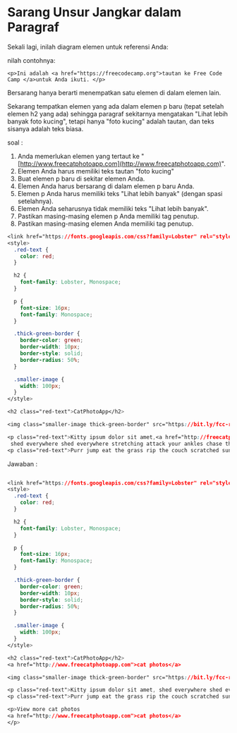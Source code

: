 # Sarang Unsur Jangkar dalam Paragraf

Sekali lagi, inilah diagram elemen untuk referensi Anda:

nilah contohnya:

```
<p>Ini adalah <a href="https://freecodecamp.org">tautan ke Free Code Camp </a>untuk Anda ikuti. </p>
```

Bersarang hanya berarti menempatkan satu elemen di dalam elemen lain.

Sekarang tempatkan elemen yang ada dalam elemen p baru \(tepat setelah elemen h2 yang ada\) sehingga paragraf sekitarnya mengatakan "Lihat lebih banyak foto kucing", tetapi hanya "foto kucing" adalah tautan, dan teks sisanya adalah teks biasa.

soal :

1. Anda memerlukan elemen yang tertaut ke "[http://www.freecatphotoapp.com](http://www.freecatphotoapp.com)".
2. Elemen Anda harus memiliki teks tautan "foto kucing"
3. Buat elemen p baru di sekitar elemen Anda.
4. Elemen Anda harus bersarang di dalam elemen p baru Anda.
5. Elemen p Anda harus memiliki teks "Lihat lebih banyak" \(dengan spasi setelahnya\).
6. Elemen Anda seharusnya tidak memiliki teks "Lihat lebih banyak".
7. Pastikan masing-masing elemen p Anda memiliki tag penutup.
8. Pastikan masing-masing elemen Anda memiliki tag penutup.

```css
<link href="https://fonts.googleapis.com/css?family=Lobster" rel="stylesheet" type="text/css">
<style>
  .red-text {
    color: red;
  }

  h2 {
    font-family: Lobster, Monospace;
  }

  p {
    font-size: 16px;
    font-family: Monospace;
  }

  .thick-green-border {
    border-color: green;
    border-width: 10px;
    border-style: solid;
    border-radius: 50%;
  }

  .smaller-image {
    width: 100px;
  }
</style>

<h2 class="red-text">CatPhotoApp</h2>

<img class="smaller-image thick-green-border" src="https://bit.ly/fcc-relaxing-cat" alt="A cute orange cat lying on its back. ">

<p class="red-text">Kitty ipsum dolor sit amet,<a href="http://freecatphotoapp.com">cat photos</a>
 shed everywhere shed everywhere stretching attack your ankles chase the red dot, hairball run catnip eat the grass sniff.</p>
<p class="red-text">Purr jump eat the grass rip the couch scratched sunbathe, shed everywhere rip the couch sleep in the sink fluffy fur catnip scratched.</p>
```

Jawaban :

```css

<link href="https://fonts.googleapis.com/css?family=Lobster" rel="stylesheet" type="text/css">
<style>
  .red-text {
    color: red;
  }

  h2 {
    font-family: Lobster, Monospace;
  }

  p {
    font-size: 16px;
    font-family: Monospace;
  }

  .thick-green-border {
    border-color: green;
    border-width: 10px;
    border-style: solid;
    border-radius: 50%;
  }

  .smaller-image {
    width: 100px;
  }
</style>

<h2 class="red-text">CatPhotoApp</h2>
<a href="http://www.freecatphotoapp.com">cat photos</a>

<img class="smaller-image thick-green-border" src="https://bit.ly/fcc-relaxing-cat" alt="A cute orange cat lying on its back. ">

<p class="red-text">Kitty ipsum dolor sit amet, shed everywhere shed everywhere stretching attack your ankles chase the red dot, hairball run catnip eat the grass sniff.</p>
<p class="red-text">Purr jump eat the grass rip the couch scratched sunbathe, shed everywhere rip the couch sleep in the sink fluffy fur catnip scratched.</p>

<p>View more cat photos
<a href="http://www.freecatphotoapp.com">cat photos</a>
</p>


```



